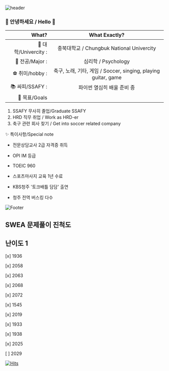 ![header](https://capsule-render.vercel.app/api?type=waving&color=timeGradient&text=Welcome%20to%20Hwiwon's%20GitHub%20👋&animation=twinkling&fontSize=35&fontAlignY=40&fontAlign=70&height=250)

### 👋 안녕하세요 / Hello 👋

|What?|What Exactly?|
|---:|:---:|
|📜 대학/Univercity : | 충북대학교 / Chungbuk National Univercity|
|📔 전공/Major : | 심리학 / Psychology |
|⚽ 취미/hobby : | 축구, 노래, 기타, 게임 / Soccer, singing, playing guitar, game|
|📚 싸피/SSAFY : | 파이썬 열심히 배울 준비 중|
|💎 목표/Goals | 
1. SSAFY 무사히 졸업/Graduate SSAFY
2. HRD 직무 취업 / Work as HRD-er
3. 축구 관련 회사 찾기 / Get into soccer related company



✨ 특이사항/Special note

- 전문상담교사 2급 자격증 취득

- OPI IM 등급

- TOEIC 960

- 스포츠마사지 교육 1년 수료

- KBS청주 '토크배틀 담담' 출연

- 청주 전역 버스킹 다수






![Footer](https://capsule-render.vercel.app/api?type=waving&color=timeGradient&height=200&section=footer)


SWEA 문제풀이 진척도
------------

난이도 1
--------
[x] 1936

[x] 2058

[x] 2063

[x] 2068

[x] 2072

[x] 1545

[x] 2019

[x] 1933

[x] 1938

[x] 2025

[ ] 2029



[![Hits](https://hits.seeyoufarm.com/api/count/incr/badge.svg?url=https%3A%2F%2Fgithub.com%2Fwonnyboi%2Fwonnyboi&count_bg=%23E062DE&title_bg=%23B900C8&icon=cliqz.svg&icon_color=%23FFFFFF&title=Hello&edge_flat=false)](https://hits.seeyoufarm.com)
